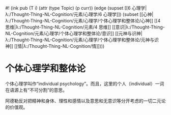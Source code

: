 #! (ink pub (T i) (attr (type Topic) (p curr)) (edge (supset [[6 心理学|λ:/Thought-Thing-NL-Cognition/元素/心理学/6 心理学]]) (subset [[心神|λ:/Thought-Thing-NL-Cognition/元素/心理学/个体心理学和整体论/心神]] [[4 思维|λ:/Thought-Thing-NL-Cognition/元素/4 思维]] [[意识|λ:/Thought-Thing-NL-Cognition/元素/心理学/个体心理学和整体论/意识]] [[元神与识神|λ:/Thought-Thing-NL-Cognition/元素/心理学/个体心理学和整体论/元神与识神]] [[情|λ:/Thought-Thing-NL-Cognition/情]])))


# 个体心理学和整体论

个体心理学叫作“individual psychology”。而且，这里的个人（individual）一词在语源上有“不可分割”的意思。

阿德勒反对把精神和身体、理性和感情以及意思和无意识等分开考虑的一切二元论的价值观。